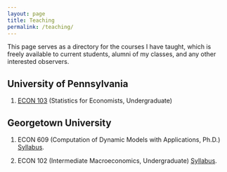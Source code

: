 ```yaml
---
layout: page
title: Teaching
permalink: /teaching/
---
```


This page serves as a directory for the courses I have taught, which is freely available to current students, alumni of my classes, and any other interested observers. 

## University of Pennsylvania

1. [ECON 103](/teaching/econ-103/) (Statistics for Economists, Undergraduate)

## Georgetown University

1. ECON 609 (Computation of Dynamic Models with Applications, Ph.D.) [Syllabus](https://github.com/minsuc/Econ103_LPS/raw/master/syllabus_econ609.pdf).

2. ECON 102 (Intermediate Macroeconomics, Undergraduate) [Syllabus](https://github.com/minsuc/Econ103_LPS/raw/master/syllabus_econ102.pdf).
